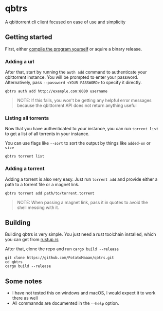 # qbtrs

A qbittorrent cli client focused on ease of use and simplicity

## Getting started

First, either [compile the program yourself](#building) or aquire a binary release.

### Adding a url

After that, start by running the `auth add` command to authenticate your qbittorrent instance. You will be prompted to enter your password. Alternatively, pass `--password <YOUR PASSWORD>` to specify it directly.

```
qbtrs auth add http://example.com:8080 username
```

> NOTE: If this fails, you won't be getting any helpful error messages because the qbittorrent API does not return anything useful

### Listing all torrents

Now that you have authenticated to your instance, you can run `torrent list` to get a list of all torrents in your instance.

You can use flags like `--sort` to sort the output by things like `added-on` or `size`

```
qbtrs torrent list
```

### Adding a torrent

Adding a torrent is also very easy. Just run `torrent add` and provide either a path to a torrent file or a magnet link.

```
qbtrs torrent add path/to/torrent.torrent
```

> NOTE: When passing a magnet link, pass it in quotes to avoid the shell messing with it.

## Building

Building qbtrs is very simple. You just need a rust toolchain installed, which you can get from [rustup.rs](https://rustup.rs/)

After that, clone the repo and run `cargo build --release`

```
git clone https://github.com/PotatoMaaan/qbtrs.git
cd qbtrs
cargo build --release
```

## Some notes

- I have not tested this on windows and macOS, I would expect it to work there as well
- All commannds are documented in the `--help` option.